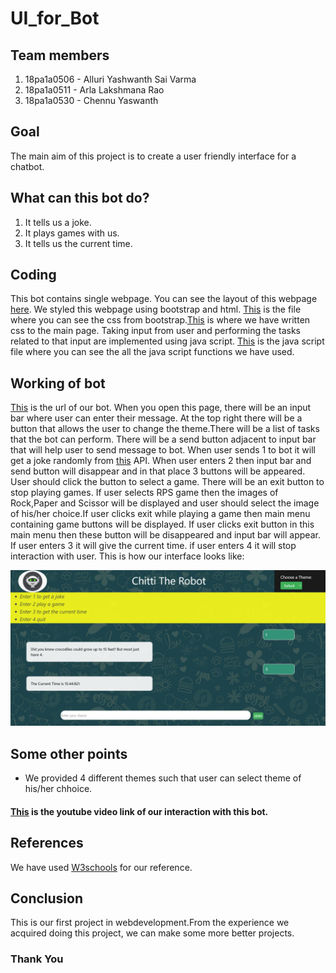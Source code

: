 # UI_for_Bot

## Team members
1. 18pa1a0506 - Alluri Yashwanth Sai Varma
2. 18pa1a0511 - Arla Lakshmana Rao
3. 18pa1a0530 - Chennu Yaswanth

## Goal
The main aim of this project is to create a user friendly interface for a chatbot.

## What can this bot do?
1. It tells us a joke.
2. It plays games with us.
3. It tells us the current time.


## Coding
This bot contains single webpage. You can see the layout of this webpage [here](https://github.com/Lakshman511/UI_for_Bot/blob/master/index.html). We styled this webpage using bootstrap and html. [This](https://github.com/Lakshman511/UI_for_Bot/blob/master/CSS/bootstrap.css) is the file where you can see the css from bootstrap.[This](https://github.com/Lakshman511/UI_for_Bot/blob/master/CSS/style.css) is  where we have written css to the main page. Taking input from user and performing the tasks related to that input are implemented using java script. [This](https://github.com/Lakshman511/UI_for_Bot/blob/master/JS/functions.js) is the java script file where you can see the all the java script functions we have used.

## Working of bot
[This](https://webpage-1.18pa1a0511arla.repl.co) is the url of our bot. When you open this page, there will be an input bar where user can enter their message. At the top right there will be a button that allows the user to change the theme.There will be a list of tasks that the bot can perform. There will be a send button adjacent to input bar that will help user to send message to bot. When user sends 1 to bot it will get a joke randomly from [this]( https://rapidapi.com/LemmoTresto/api/joke3/endpoints) API. When user enters 2 then input bar and send button will disappear and in that place 3 buttons will be appeared. User should click the button to select a game. There will be an exit button to stop playing games. If user selects RPS game then the images of Rock,Paper and Scissor will be displayed and user should select the image of his/her choice.If user clicks exit while playing a game then main menu containing game buttons will be displayed. If user clicks exit button  in this main menu then these button will be disappeared and input bar will appear. If user enters 3 it will give the current time. if user enters 4 it will stop interaction with user.
This is how our interface looks like:

![](https://github.com/Lakshman511/UI_for_Bot/blob/master/Images/bot-ui-sample.png)
## Some other points
* We provided 4 different themes such that user can select theme of his/her chhoice.
#### [This]() is the youtube video link of our interaction with this bot.

## References
We have used [W3schools](https://www.w3schools.com/) for our reference.

## Conclusion
This is our first project in webdevelopment.From the experience we acquired doing this project, we can make some more better projects.

### Thank You
